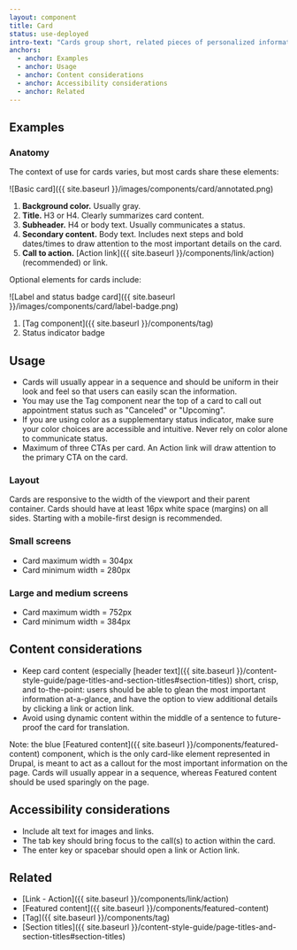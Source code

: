 ```yaml
---
layout: component
title: Card
status: use-deployed
intro-text: "Cards group short, related pieces of personalized information into a series of discrete containers, similar to physical index or playing cards. The goal of a card is to present a snapshot of information in one digestible chunk with the option to navigate to more detailed content. The user should be able to easily scan a sequence of cards and take action on the most relevant items."
anchors:
  - anchor: Examples
  - anchor: Usage
  - anchor: Content considerations
  - anchor: Accessibility considerations
  - anchor: Related
---
```


## Examples

### Anatomy

The context of use for cards varies, but most cards share these elements:

![Basic card]({{ site.baseurl }}/images/components/card/annotated.png) 

1. **Background color.** Usually gray.
2. **Title.** H3 or H4. Clearly summarizes card content.
3. **Subheader.** H4 or body text. Usually communicates a status.
4. **Secondary content.** Body text. Includes next steps and bold dates/times to draw attention to the most important details on the card.
5. **Call to action.** [Action link]({{ site.baseurl }}/components/link/action) (recommended) or link. 

Optional elements for cards include:

![Label and status badge card]({{ site.baseurl }}/images/components/card/label-badge.png)

1. [Tag component]({{ site.baseurl }}/components/tag)
2. Status indicator badge

## Usage

- Cards will usually appear in a sequence and should be uniform in their look and feel so that users can easily scan the information.
- You may use the Tag component near the top of a card to call out appointment status such as "Canceled" or "Upcoming".
- If you are using color as a supplementary status indicator, make sure your color choices are accessible and intuitive. Never rely on color alone to communicate status.
- Maximum of three CTAs per card. An Action link will draw attention to the primary CTA on the card.

### Layout

Cards are responsive to the width of the viewport and their parent container. Cards should have at least 16px white space (margins) on all sides. Starting with a mobile-first design is recommended. 

### Small screens
- Card maximum width = 304px
- Card minimum width = 280px

### Large and medium screens
- Card maximum width = 752px
- Card minimum width = 384px

## Content considerations

- Keep card content (especially [header text]({{ site.baseurl }}/content-style-guide/page-titles-and-section-titles#section-titles)) short, crisp, and to-the-point: users should be able to glean the most important information at-a-glance, and have the option to view additional details by clicking a link or action link.
- Avoid using dynamic content within the middle of a sentence to future-proof the card for translation.

Note: the blue [Featured content]({{ site.baseurl }}/components/featured-content) component, which is the only card-like element represented in Drupal, is meant to act as a callout for the most important information on the page. Cards will usually appear in a sequence, whereas Featured content should be used sparingly on the page. 

## Accessibility considerations

- Include alt text for images and links.
- The tab key should bring focus to the call(s) to action within the card. 
- The enter key or spacebar should open a link or Action link.

## Related

- [Link - Action]({{ site.baseurl }}/components/link/action)
- [Featured content]({{ site.baseurl }}/components/featured-content)
- [Tag]({{ site.baseurl }}/components/tag)
- [Section titles]({{ site.baseurl }}/content-style-guide/page-titles-and-section-titles#section-titles)
